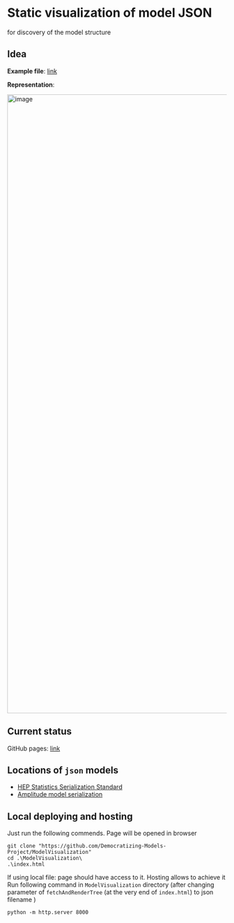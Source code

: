 # Static visualization of model JSON

for discovery of the model structure

## Idea

**Example file**: [link](https://github.com/RUB-EP1/amplitude-serialization/blob/main/models/lc2ppik-lhcb-2683025.json)

**Representation**:

<img width="1417" alt="image" src="https://github.com/user-attachments/assets/5e19d5c2-b82e-4e20-a61b-e20925a0c3fa">

## Current status

GitHub pages: [link](https://democratizing-models-project.github.io/ModelVisualization/)

## Locations of `json` models

- [HEP Statistics Serialization Standard](https://github.com/hep-statistics-serialization-standard/hep-statistics-serialization-standard)
- [Amplitude model serialization](https://rub-ep1.github.io/amplitude-serialization/)

## Local deploying and hosting 

Just run the following commends. Page will be opened in browser
```
git clone "https://github.com/Democratizing-Models-Project/ModelVisualization"
cd .\ModelVisualization\
.\index.html
```
If using local file: page should have access to it. Hosting allows to achieve it 
Run following command in `ModelVisualization` directory (after changing parameter of `fetchAndRenderTree` (at the very end of `index.html`) to json filename )
```
python -m http.server 8000
```
